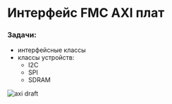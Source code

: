 # Интерфейс FMC AXI плат

### Задачи:

- интерфейсные классы
- классы устройств:
  - I2C
  - SPI
  - SDRAM



![axi draft](https://github.com/JSC-InSys/axi_draft/actions/workflows/cmake.yml/badge.svg)
